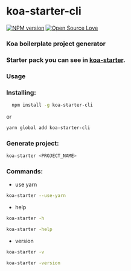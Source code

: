 # koa-starter-cli
[![NPM version](https://badge.fury.io/js/koa-starter-cli.svg)](http://badge.fury.io/js/koa-starter-cli)
[![Open Source Love](https://badges.frapsoft.com/os/v1/open-source.svg?v=102)](https://github.com/ellerbrock/open-source-badge/)
### Koa boilerplate project generator

### Starter pack you can see in [koa-starter](https://github.com/VamOSGS/koa-starter).

### Usage

### Installing:

```bash
  npm install -g koa-starter-cli
```

or

```bash
yarn global add koa-starter-cli
```

### Generate project:

```bash
koa-starter <PROJECT_NAME>
```

### Commands:

* use yarn

```bash
koa-starter --use-yarn
```

* help

```bash
koa-starter -h
```

```bash
koa-starter -help
```

* version

```bash
koa-starter -v
```

```bash
koa-starter -version
```
